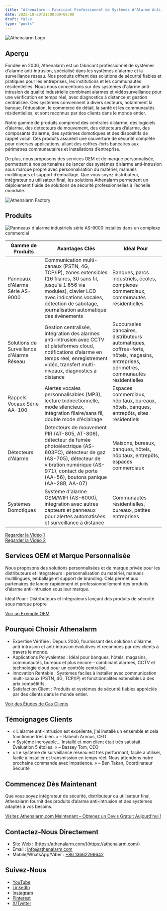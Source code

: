```yaml
---
title: "Athenalarm – Fabricant Professionnel de Systèmes d'Alarme Anti-Intrusion & Solutions de Surveillance Réseau"
date: 2025-10-20T21:00:00+08:00
draft: false
type: "posts"
---
```


![Athenalarm Logo](https://athenalarm.com/wp-content/uploads/2025/05/athenalarm_home.png)

## Aperçu

Fondée en 2006, Athenalarm est un fabricant professionnel de systèmes d'alarme anti-intrusion, spécialisé dans les systèmes d'alarme et la surveillance réseau. Nos produits offrent des solutions de sécurité fiables et pratiques pour les entreprises, les institutions et les communautés résidentielles. Nous nous concentrons sur des systèmes d'alarme anti-intrusion de qualité industrielle combinant alarmes et vidéosurveillance pour une vérification en temps réel, avec diagnostics à distance et gestion centralisée. Ces systèmes conviennent à divers secteurs, notamment la banque, l’éducation, le commerce de détail, la santé et les communautés résidentielles, et sont reconnus par des clients dans le monde entier.

Notre gamme de produits comprend des centrales d’alarme, des logiciels d’alarme, des détecteurs de mouvement, des détecteurs d’alarme, des composants d’alarme, des systèmes domotiques et des dispositifs de rappel vocal. Ces produits assurent une couverture de sécurité complète pour diverses applications, allant des coffres-forts bancaires aux périmètres communautaires et installations d’entreprise.

De plus, nous proposons des services OEM et de marque personnalisée, permettant à nos partenaires de lancer des systèmes d’alarme anti-intrusion sous marque propre avec personnalisation du matériel, manuels multilingues et support d’emballage. Que vous soyez distributeur, intégrateur ou utilisateur final, les solutions Athenalarm permettent un déploiement fluide de solutions de sécurité professionnelles à l’échelle mondiale.

![Athenalarm Factory](https://athenalarm.com/wp-content/uploads/2022/05/Athenalarm-factory-03-540.jpg)

## Produits

![Panneaux d'alarme industriels série AS-9000 installés dans un complexe commercial](https://athenalarm.com/wp-content/uploads/2022/05/Athenalarm-burglar-alarms-1024.jpg)

| Gamme de Produits | Avantages Clés | Idéal Pour |
|------------------|----------------|-----------|
| Panneaux d'Alarme Série AS-9000 | Communication multi-canaux (PSTN, 4G, TCP/IP), zones extensibles (16 filaires, 30 sans fil, jusqu'à 1 656 via modules), clavier LCD avec indications vocales, détection de sabotage, journalisation automatique des événements | Banques, parcs industriels, écoles, complexes commerciaux, communautés résidentielles |
| Solutions de Surveillance d'Alarme Réseau | Gestion centralisée, intégration des alarmes anti-intrusion avec CCTV et plateformes cloud, notifications d’alarme en temps réel, enregistrement vidéo, transfert multi-niveaux, diagnostics à distance | Succursales bancaires, distributeurs automatiques, coffres-forts, hôtels, magasins, entreprises, périmètres, communautés résidentielles |
| Rappels Vocaux Série AA-100 | Alertes vocales personnalisables (MP3), lecture bidirectionnelle, mode silencieux, intégration filaire/sans fil, double mode d’éclairage | Espaces commerciaux, hôpitaux, bureaux, hôtels, banques, entrepôts, sites résidentiels |
| Détecteurs d'Alarme | Détecteurs de mouvement PIR (AT-805, AT-806), détecteur de fumée photoélectrique (AS-603PC), détecteur de gaz (AS-705), détecteur de vibration numérique (AS-971), contact de porte (AA-56), boutons panique (AA-28B, AA-07) | Maisons, bureaux, banques, hôtels, hôpitaux, entrepôts, espaces commerciaux |
| Systèmes Domotiques | Système d'alarme GSM/WIFI (AS-6000), intégration avec autres capteurs et panneaux pour alertes automatisées et surveillance à distance | Communautés résidentielles, bureaux, petites entreprises |

[Regarder la Vidéo 1](https://www.youtube.com/watch?v=fxNFCblKrTA)  
[Regarder la Vidéo 2](https://www.youtube.com/watch?v=FouMQpGDZNk)

## Services OEM et Marque Personnalisée

Nous proposons des solutions personnalisées et de marque privée pour les distributeurs et intégrateurs : personnalisation du matériel, manuels multilingues, emballage et support de branding. Cela permet aux partenaires de lancer rapidement et professionnellement des produits d’alarme anti-intrusion sous leur marque.

Idéal Pour : Distributeurs et intégrateurs lançant des produits de sécurité sous marque propre

[Voir un Exemple OEM](https://www.instagram.com/p/CTj0hpEjxJ0/)

## Pourquoi Choisir Athenalarm

- Expertise Vérifiée : Depuis 2006, fournissant des solutions d’alarme anti-intrusion et anti-intrusion évolutives et reconnues par des clients à travers le monde.  
- Applications Polyvalentes : Idéal pour banques, hôtels, magasins, communautés, bureaux et plus encore – combinant alarmes, CCTV et technologie cloud pour un contrôle centralisé.  
- Innovation Rentable : Systèmes faciles à installer avec communication multi-canaux (PSTN, 4G, TCP/IP) et fonctionnalités extensibles à des prix compétitifs.  
- Satisfaction Client : Produits et systèmes de sécurité fiables appréciés par des clients dans le monde entier.

[Voir des Études de Cas Clients](https://www.instagram.com/p/DJ0VWautwqA/?img_index=2)

## Témoignages Clients

- « L'alarme anti-intrusion est excellente, j'ai installé un ensemble et cela fonctionne très bien. » – Rabeah Arnous, CEO  
- « Système incroyable… Installé et mon client était très satisfait. Évaluation 5 étoiles. » – Bassey Tom, CEO  
- « Le système de surveillance réseau est très performant, facile à utiliser, facile à installer et transmission en temps réel. Nous attendons notre prochaine commande avec impatience. » – Ben Takan, Coordinateur Sécurité

## Commencez Dès Maintenant

Que vous soyez intégrateur de sécurité, distributeur ou utilisateur final, Athenalarm fournit des produits d’alarme anti-intrusion et des systèmes adaptés à vos besoins.

[Visitez Athenalarm.com Maintenant – Obtenez un Devis Gratuit Aujourd'hui !](https://athenalarm.com/)

## Contactez-Nous Directement

- Site Web : [https://athenalarm.com/](https://athenalarm.com/)  
- Email : [info@athenalarm.com](mailto:info@athenalarm.com)  
- Mobile/WhatsApp/Viber : [+86 13662299642](https://api.whatsapp.com/send?phone=8613662299642)

## Suivez-Nous

- [YouTube](https://www.youtube.com/channel/UCP0_Wg3aylBn69eBIH2Fazg)  
- [LinkedIn](https://www.linkedin.com/company/athenalarm/)  
- [Instagram](https://www.instagram.com/athenalarm/)  
- [Pinterest](https://www.pinterest.com/athenalarm/)  
- [X/Twitter](https://x.com/Athenalarm)
